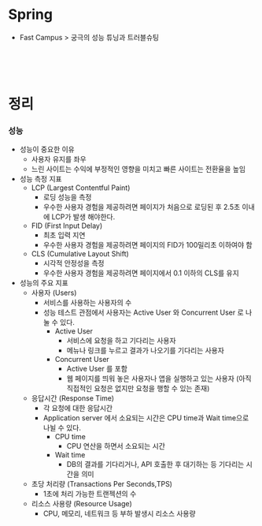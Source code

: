 # Spring
- Fast Campus > 궁극의 성능 튜닝과 트러블슈팅

<br><br><br>

# 정리
### 성능
- 성능이 중요한 이유
  - 사용자 유지를 좌우
  - 느린 사이트는 수익에 부정적인 영향을 미치고 빠른 사이트는 전환율을 높임
- 성능 측정 지표
  - LCP (Largest Contentful Paint)
    - 로딩 성능을 측정
    - 우수한 사용자 경험을 제공하려면 페이지가 처음으로 로딩된 후 2.5초 이내에 LCP가 발생 해야한다.
  - FID (First Input Delay)
    - 최초 입력 지연
    - 우수한 사용자 경험을 제공하려면 페이지의 FID가 100밀리초 이하여야 함
  - CLS (Cumulative Layout Shift)
    - 시각적 안정성을 측정
    - 우수한 사용자 경험을 제공하려면 페이지에서 0.1 이하의 CLS를 유지
- 성능의 주요 지표
  - 사용자 (Users)
    - 서비스를 사용하는 사용자의 수
    - 성능 테스트 관점에서 사용자는 Active User 와 Concurrent User 로 나눌 수 있다.
      - Active User
        - 서비스에 요청을 하고 기다리는 사용자
        - 메뉴나 링크를 누르고 결과가 나오기를 기다리는 사용자
      - Concurrent User
        - Active User 를 포함
        - 웹 페이지를 띄워 놓은 사용자나 앱을 실행하고 있는 사용자 (아직 직접적인 요청은 없지만 요청을 행할 수 있는 존재)
  - 응답시간 (Response Time)
    - 각 요청에 대한 응답시간
    - Application server 에서 소요되는 시간은 CPU time과 Wait time으로 나뉠 수 있다.
      - CPU time
        - CPU 연산을 하면서 소요되는 시간
      - Wait time
        - DB의 결과를 기다리거나, API 호출한 후 대기하는 등 기다리는 시간을 의미
  - 초당 처리량 (Transactions Per Seconds,TPS)
    - 1초에 처리 가능한 트랜젝션의 수
  - 리소스 사용량 (Resource Usage)
    - CPU, 메모리, 네트워크 등 부하 발생시 리소스 사용량